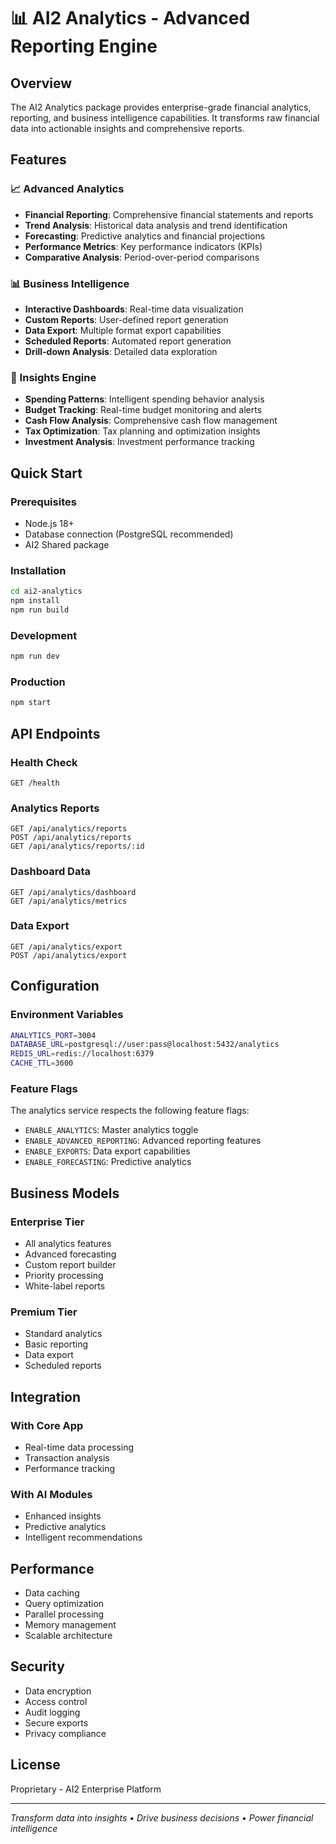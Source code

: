 # 📊 AI2 Analytics - Advanced Reporting Engine

## Overview

The AI2 Analytics package provides enterprise-grade financial analytics, reporting, and business intelligence capabilities. It transforms raw financial data into actionable insights and comprehensive reports.

## Features

### 📈 Advanced Analytics
- **Financial Reporting**: Comprehensive financial statements and reports
- **Trend Analysis**: Historical data analysis and trend identification
- **Forecasting**: Predictive analytics and financial projections
- **Performance Metrics**: Key performance indicators (KPIs)
- **Comparative Analysis**: Period-over-period comparisons

### 📊 Business Intelligence
- **Interactive Dashboards**: Real-time data visualization
- **Custom Reports**: User-defined report generation
- **Data Export**: Multiple format export capabilities
- **Scheduled Reports**: Automated report generation
- **Drill-down Analysis**: Detailed data exploration

### 🎯 Insights Engine
- **Spending Patterns**: Intelligent spending behavior analysis
- **Budget Tracking**: Real-time budget monitoring and alerts
- **Cash Flow Analysis**: Comprehensive cash flow management
- **Tax Optimization**: Tax planning and optimization insights
- **Investment Analysis**: Investment performance tracking

## Quick Start

### Prerequisites
- Node.js 18+
- Database connection (PostgreSQL recommended)
- AI2 Shared package

### Installation
```bash
cd ai2-analytics
npm install
npm run build
```

### Development
```bash
npm run dev
```

### Production
```bash
npm start
```

## API Endpoints

### Health Check
```
GET /health
```

### Analytics Reports
```
GET /api/analytics/reports
POST /api/analytics/reports
GET /api/analytics/reports/:id
```

### Dashboard Data
```
GET /api/analytics/dashboard
GET /api/analytics/metrics
```

### Data Export
```
GET /api/analytics/export
POST /api/analytics/export
```

## Configuration

### Environment Variables
```bash
ANALYTICS_PORT=3004
DATABASE_URL=postgresql://user:pass@localhost:5432/analytics
REDIS_URL=redis://localhost:6379
CACHE_TTL=3600
```

### Feature Flags
The analytics service respects the following feature flags:
- `ENABLE_ANALYTICS`: Master analytics toggle
- `ENABLE_ADVANCED_REPORTING`: Advanced reporting features
- `ENABLE_EXPORTS`: Data export capabilities
- `ENABLE_FORECASTING`: Predictive analytics

## Business Models

### Enterprise Tier
- All analytics features
- Advanced forecasting
- Custom report builder
- Priority processing
- White-label reports

### Premium Tier
- Standard analytics
- Basic reporting
- Data export
- Scheduled reports

## Integration

### With Core App
- Real-time data processing
- Transaction analysis
- Performance tracking

### With AI Modules
- Enhanced insights
- Predictive analytics
- Intelligent recommendations

## Performance

- Data caching
- Query optimization
- Parallel processing
- Memory management
- Scalable architecture

## Security

- Data encryption
- Access control
- Audit logging
- Secure exports
- Privacy compliance

## License

Proprietary - AI2 Enterprise Platform

---

*Transform data into insights • Drive business decisions • Power financial intelligence* 